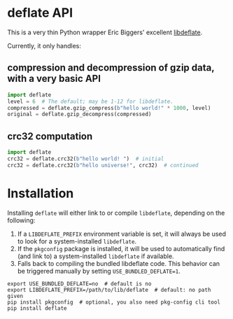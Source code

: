 deflate API
===========

This is a very thin Python wrapper Eric Biggers' excellent
[libdeflate](https://github.com/ebiggers/libdeflate).

Currently, it only handles:

compression and decompression of gzip data, with a very basic API
-----------------------------------------------------------------

```python
import deflate
level = 6  # The default; may be 1-12 for libdeflate.
compressed = deflate.gzip_compress(b"hello world!" * 1000, level)
original = deflate.gzip_decompress(compressed)
```

crc32 computation
-----------------

```python
import deflate
crc32 = deflate.crc32(b"hello world! ")  # initial
crc32 = deflate.crc32(b"hello universe!", crc32)  # continued
```

Installation
============

Installing `deflate` will either link to or compile `libdeflate`, depending on the
following:

1. If a `LIBDEFLATE_PREFIX` environment variable is set, it will always be used to look
   for a system-installed `libdeflate`.
2. If the `pkgconfig` package is installed, it will be used to automatically find (and
   link to) a system-installed `libdeflate` if available.
3. Falls back to compiling the bundled libdeflate code. This behavior can be triggered
   manually by setting `USE_BUNDLED_DEFLATE=1`.


```
export USE_BUNDLED_DEFLATE=no  # default is no
export LIBDEFLATE_PREFIX=/path/to/lib/deflate  # default: no path given
pip install pkgconfig  # optional, you also need pkg-config cli tool
pip install deflate
```
